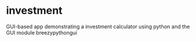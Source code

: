 # investment
GUI-based app demonstrating a investment calculator using python and the GUI module breezypythongui
